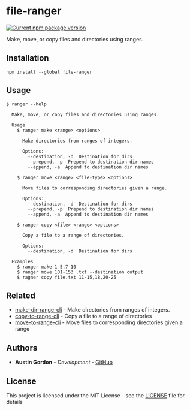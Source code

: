 # file-ranger

[![Current npm package version](https://img.shields.io/npm/v/file-ranger.svg)](https://www.npmjs.com/package/file-ranger) 

Make, move, or copy files and directories using ranges.

## Installation

`npm install --global file-ranger`

## Usage

```
$ ranger --help

  Make, move, or copy files and directories using ranges.

  Usage
    $ ranger make <range> <options>

      Make directories from ranges of integers.

      Options:
        --destination, -d  Destination for dirs
        --prepend, -p  Prepend to destination dir names
        --append, -a  Append to destination dir names

    $ ranger move <range> <file-type> <options>

      Move files to corresponding directories given a range.

      Options:
        --destination, -d  Destination for dirs
        --prepend, -p  Prepend to destination dir names
        --append, -a  Append to destination dir names

    $ ranger copy <file> <range> <options>

      Copy a file to a range of directories.

      Options:
        --destination, -d  Destination for dirs

  Examples
    $ ranger make 1-5,7-10
    $ ranger move 101-153 .txt --destination output
    $ ragner copy file.txt 11-15,18,20-25
```

## Related

- [make-dir-range-cli](https://github.com/hutsoninc/make-dir-range-cli) - Make directories from ranges of integers.
- [copy-to-range-cli](https://github.com/hutsoninc/copy-to-range-cli) - Copy a file to a range of directories
- [move-to-range-cli](https://github.com/hutsoninc/move-to-range-cli) - Move files to corresponding directories given a range

## Authors

* **Austin Gordon** - *Development* - [GitHub](https://github.com/AustinLeeGordon)

## License

This project is licensed under the MIT License - see the [LICENSE](LICENSE) file for details